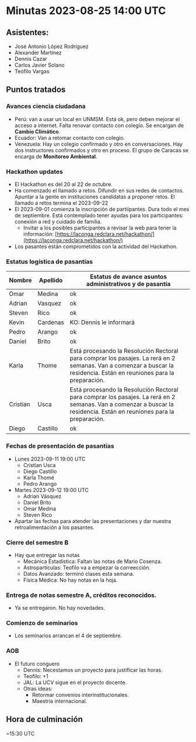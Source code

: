# Minutas 2023-08-25 14:00 UTC

## Asistentes:
* José Antonio López Rodríguez
* Alexander Martínez
* Dennis Cazar
* Carlos Javier Solano
* Teófilo Vargas

## Puntos tratados

### Avances ciencia ciudadana
* Perú: van a usar un local en UNMSM. Está ok, pero deben mejorar el acceso a internet. Falta renovar contacto con colegio. Se encargan de **Cambio Climático**.
* Ecuador: Van a retomar contacto con colegio.
* Venezuela: Hay un colegio confirmado y otro en conversaciones. Hay dos instructores confirmados y otro en proceso. El grupo de Caracas se encarga de **Monitoreo Ambiental**.
### Hackathon updates
* El Hackathon es del 20 al 22 de octubre.
* Ha comenzado el llamado a retos. Difundir en sus redes de contactos. Apuntar a la gente en instituciones candidatas a proponer retos. El llamado a retos termina el 2023-09-22
* El 2023-09-01 comienza la inscripción de partiipantes. Dura todo el mes de septiembre. Está contemplado tener ayudas para los participantes: conexión a red y cuidado de familia.
    * Invitar a los posibles participantes a revisar la web para tener la información: [https://laconga.redclara.net/hackathon/](https://laconga.redclara.net/hackathon/)
* Los pasantes están comprometidos con la actividad del Hackathon.
### Estatus logística de pasantías
| Nombre | Apellido | Estatus de avance asuntos administrativos y de pasantía |
| --- | --- | --- |
| Omar | Medina | ok |
| Adrian | Vasquez | ok |
| Steven | Rico | ok |
| Kevin | Cardenas | KO: Dennis le informará |
| Pedro | Arango | ok |
| Daniel | Brito | ok |
| Karla | Thome | Está procesando la Resolución Rectoral para comprar los pasajes. La rerá en 2 semanas. Van a comenzar a buscar la residencia. Están en reuniones para la preparación. |
| Cristian | Usca | Está procesando la Resolución Rectoral para comprar los pasajes. La rerá en 2 semanas. Van a comenzar a buscar la residencia. Están en reuniones para la preparación.  |
| Diego | Castillo | ok |
### Fechas de presentación de pasantías
* Lunes 2023-09-11 19:00 UTC
    * Cristian Usca
    * Diego Castillo
    * Karla Thomé
    * Pedro Arango
* Martes 2023-09-12 19:00 UTC
    * Adrian Vásquez
    * Daniel Brito
    * Omar Medina
    * Steven Rico
* Apartar las fechas para atender las presentaciones y dar nuestra retroalimentación a los pasantes.
    
### Cierre del semestre B
* Hay que entregar las notas
    * Mecánica Estadística: Faltan las notas de Mario Cosenza.
    * Astropartículas: Teofilo va a empezar la correección.
    * Datos Avanzado: terminó clases esta semana.
    * Física Médica: No hay notas en la hoja.

### Entrega de notas semestre A, créditos reconocidos.
* Ya se entregaron. No hay novedades.

### Comienzo de seminarios
* Los seminarios arrancan el 4 de septiembre.

### AOB
* El futuro conguero
    * Dennis: Necestamos un proyecto para justificar las horas.
    * Teofilo: +1
    * JAL: La UCV sigue en el proyecto docente.
    * Otras ideas:
        * Retormar convenios interinstitucionales.
        * Maestría internacional.

## Hora de culminación
 ~15:30 UTC
